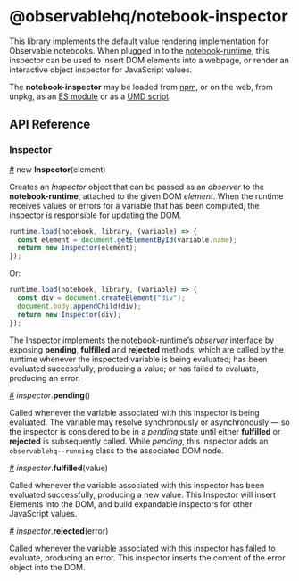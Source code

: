 # @observablehq/notebook-inspector

This library implements the default value rendering implementation for Observable notebooks. When plugged in to the [notebook-runtime](https://github.com/observablehq/notebook-runtime), this inspector can be used to insert DOM elements into a webpage, or render an interactive object inspector for JavaScript values.

The **notebook-inspector** may be loaded from [npm](https://www.npmjs.com/package/@observablehq/notebook-inspector), or on the web, from unpkg, as an [ES module](https://unpkg.com/@observablehq/notebook-inspector?module) or as a [UMD script](https://unpkg.com/@observablehq/notebook-inspector/dist/notebook-inspector.umd.js).

## API Reference

### Inspector

<a href="#Inspector" name="Inspector">#</a> new <b>Inspector</b>(element)

Creates an *Inspector* object that can be passed as an *observer* to the **notebook-runtime**, attached to the given DOM *element*. When the runtime receives values or errors for a variable that has been computed, the inspector is responsible for updating the DOM.

```js
runtime.load(notebook, library, (variable) => {
  const element = document.getElementById(variable.name);
  return new Inspector(element);
});
```

Or:

```js
runtime.load(notebook, library, (variable) => {
  const div = document.createElement("div");
  document.body.appendChild(div);
  return new Inspector(div);
});
```

The Inspector implements the [notebook-runtime](https://github.com/observablehq/notebook-runtime)’s *observer* interface by exposing **pending**, **fulfilled** and **rejected** methods, which are called by the runtime whenever the inspected variable is being evaluated; has been evaluated successfully, producing a value; or has failed to evaluate, producing an error.

<a href="#inspector_pending" name="inspector_pending">#</a> *inspector*.**pending**()

Called whenever the variable associated with this inspector is being evaluated. The variable may resolve synchronously or asynchronously — so the inspector is considered to be in a *pending* state until either **fulfilled** or **rejected** is subsequently called. While *pending*, this inspector adds an `observablehq--running` class to the associated DOM node.

<a href="#inspector_fulfilled" name="inspector_fulfilled">#</a> *inspector*.**fulfilled**(value)

Called whenever the variable associated with this inspector has been evaluated successfully, producing a new value. This Inspector will insert Elements into the DOM, and build expandable inspectors for other JavaScript values.

<a href="#inspector_rejected" name="inspector_rejected">#</a> *inspector*.**rejected**(error)

Called whenever the variable associated with this inspector has failed to evaluate, producing an error. This inspector inserts the content of the error object into the DOM.
